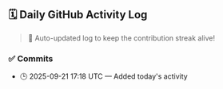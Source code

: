 ## 🗓️ Daily GitHub Activity Log

> 🤖 Auto-updated log to keep the contribution streak alive!

### ✅ Commits

- 🕒 2025-09-21 17:18 UTC — Added today's activity

